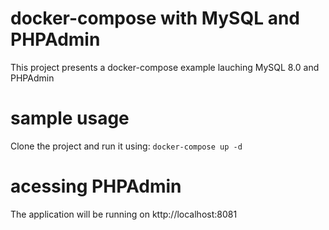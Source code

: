 # docker-compose with MySQL and PHPAdmin
This project presents a docker-compose example lauching MySQL 8.0 and PHPAdmin

# sample usage
Clone the project and run it using: `docker-compose up -d`

# acessing PHPAdmin
The application will be running on kttp://localhost:8081